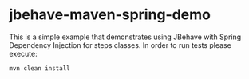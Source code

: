 jbehave-maven-spring-demo
=========================

This is a simple example that demonstrates using JBehave with Spring Dependency Injection for steps classes. In order to run tests please execute:

	mvn clean install


